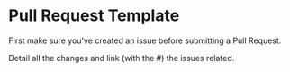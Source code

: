 # Pull Request Template

First make sure you've created an issue before submitting a Pull Request.

Detail all the changes and link (with the #) the issues related.